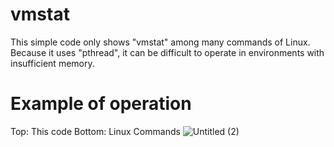 # vmstat
This simple code only shows "vmstat" among many commands of Linux.
Because it uses "pthread", it can be difficult to operate in environments with insufficient memory. 

# Example of operation
Top: This code
Bottom: Linux Commands
![Untitled (2)](https://github.com/teachthegrace/vmstat/assets/122524815/f2a54606-43bb-4dab-83ec-49c40b6f0693)


